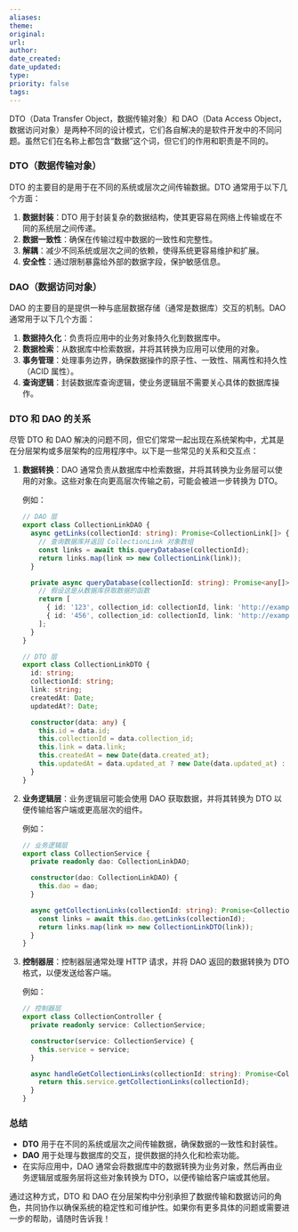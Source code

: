 ```yaml
---
aliases: 
theme: 
original: 
url: 
author: 
date_created: 
date_updated: 
type: 
priority: false
tags:
---
```

DTO（Data Transfer Object，数据传输对象）和 DAO（Data Access Object，数据访问对象）是两种不同的设计模式，它们各自解决的是软件开发中的不同问题。虽然它们在名称上都包含“数据”这个词，但它们的作用和职责是不同的。

### DTO（数据传输对象）
DTO 的主要目的是用于在不同的系统或层次之间传输数据。DTO 通常用于以下几个方面：

1. **数据封装**：DTO 用于封装复杂的数据结构，使其更容易在网络上传输或在不同的系统层之间传递。
2. **数据一致性**：确保在传输过程中数据的一致性和完整性。
3. **解耦**：减少不同系统或层次之间的依赖，使得系统更容易维护和扩展。
4. **安全性**：通过限制暴露给外部的数据字段，保护敏感信息。

### DAO（数据访问对象）
DAO 的主要目的是提供一种与底层数据存储（通常是数据库）交互的机制。DAO 通常用于以下几个方面：

1. **数据持久化**：负责将应用中的业务对象持久化到数据库中。
2. **数据检索**：从数据库中检索数据，并将其转换为应用可以使用的对象。
3. **事务管理**：处理事务边界，确保数据操作的原子性、一致性、隔离性和持久性（ACID 属性）。
4. **查询逻辑**：封装数据库查询逻辑，使业务逻辑层不需要关心具体的数据库操作。

### DTO 和 DAO 的关系
尽管 DTO 和 DAO 解决的问题不同，但它们常常一起出现在系统架构中，尤其是在分层架构或多层架构的应用程序中。以下是一些常见的关系和交互点：

1. **数据转换**：DAO 通常负责从数据库中检索数据，并将其转换为业务层可以使用的对象。这些对象在向更高层次传输之前，可能会被进一步转换为 DTO。
   
   例如：
   ```typescript
   // DAO 层
   export class CollectionLinkDAO {
     async getLinks(collectionId: string): Promise<CollectionLink[]> {
       // 查询数据库并返回 CollectionLink 对象数组
       const links = await this.queryDatabase(collectionId);
       return links.map(link => new CollectionLink(link));
     }

     private async queryDatabase(collectionId: string): Promise<any[]> {
       // 假设这是从数据库获取数据的函数
       return [
         { id: '123', collection_id: collectionId, link: 'http://example.com/link1', created_at: '2024-09-11T19:24:00Z', updated_at: '2024-09-11T19:24:00Z' },
         { id: '456', collection_id: collectionId, link: 'http://example.com/link2', created_at: '2024-09-11T19:24:00Z', updated_at: '2024-09-11T19:24:00Z' }
       ];
     }
   }

   // DTO 层
   export class CollectionLinkDTO {
     id: string;
     collectionId: string;
     link: string;
     createdAt: Date;
     updatedAt?: Date;

     constructor(data: any) {
       this.id = data.id;
       this.collectionId = data.collection_id;
       this.link = data.link;
       this.createdAt = new Date(data.created_at);
       this.updatedAt = data.updated_at ? new Date(data.updated_at) : undefined;
     }
   }
   ```

2. **业务逻辑层**：业务逻辑层可能会使用 DAO 获取数据，并将其转换为 DTO 以便传输给客户端或更高层次的组件。

   例如：
   ```typescript
   // 业务逻辑层
   export class CollectionService {
     private readonly dao: CollectionLinkDAO;

     constructor(dao: CollectionLinkDAO) {
       this.dao = dao;
     }

     async getCollectionLinks(collectionId: string): Promise<CollectionLinkDTO[]> {
       const links = await this.dao.getLinks(collectionId);
       return links.map(link => new CollectionLinkDTO(link));
     }
   }
   ```

3. **控制器层**：控制器层通常处理 HTTP 请求，并将 DAO 返回的数据转换为 DTO 格式，以便发送给客户端。

   例如：
   ```typescript
   // 控制器层
   export class CollectionController {
     private readonly service: CollectionService;

     constructor(service: CollectionService) {
       this.service = service;
     }

     async handleGetCollectionLinks(collectionId: string): Promise<CollectionLinkDTO[]> {
       return this.service.getCollectionLinks(collectionId);
     }
   }
   ```

### 总结
- **DTO** 用于在不同的系统或层次之间传输数据，确保数据的一致性和封装性。
- **DAO** 用于处理与数据库的交互，提供数据的持久化和检索功能。
- 在实际应用中，DAO 通常会将数据库中的数据转换为业务对象，然后再由业务逻辑层或服务层将这些对象转换为 DTO，以便传输给客户端或其他层。

通过这种方式，DTO 和 DAO 在分层架构中分别承担了数据传输和数据访问的角色，共同协作以确保系统的稳定性和可维护性。如果你有更多具体的问题或需要进一步的帮助，请随时告诉我！